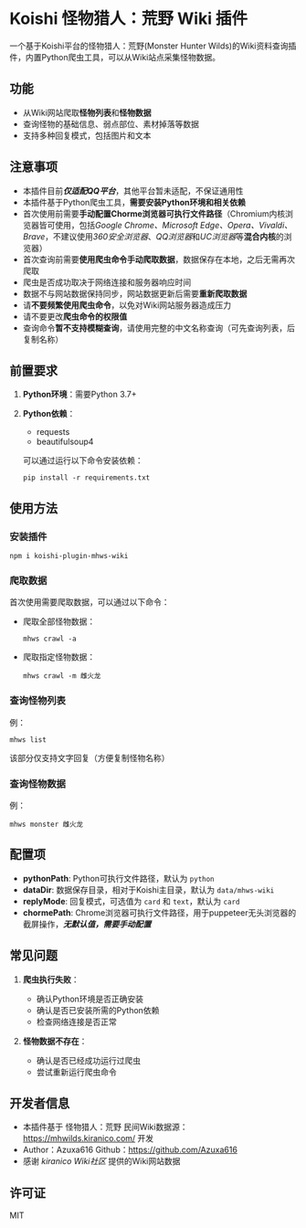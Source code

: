 # Koishi 怪物猎人：荒野 Wiki 插件

一个基于Koishi平台的怪物猎人：荒野(Monster Hunter Wilds)的Wiki资料查询插件，内置Python爬虫工具，可以从Wiki站点采集怪物数据。

## 功能

- 从Wiki网站爬取**怪物列表**和**怪物数据**
- 查询怪物的基础信息、弱点部位、素材掉落等数据
- 支持多种回复模式，包括图片和文本

## 注意事项
- 本插件目前***仅适配QQ平台***，其他平台暂未适配，不保证通用性
- 本插件基于Python爬虫工具，**需要安装Python环境和相关依赖**
- 首次使用前需要**手动配置Chorme浏览器可执行文件路径**（Chromium内核浏览器皆可使用，包括*Google Chrome、Microsoft Edge、Opera、Vivaldi、Brave*，不建议使用*360安全浏览器*、*QQ浏览器*和*UC浏览器*等**混合内核**的浏览器）
- 首次查询前需要**使用爬虫命令手动爬取数据**，数据保存在本地，之后无需再次爬取
- 爬虫是否成功取决于网络连接和服务器响应时间 
- 数据不与网站数据保持同步，网站数据更新后需要**重新爬取数据**
- 请**不要频繁使用爬虫命令**，以免对Wiki网站服务器造成压力
- 请不要更改**爬虫命令的权限值**
- 查询命令**暂不支持模糊查询**，请使用完整的中文名称查询（可先查询列表，后复制名称）

## 前置要求

1. **Python环境**：需要Python 3.7+
2. **Python依赖**：
   - requests
   - beautifulsoup4
   
   可以通过运行以下命令安装依赖：
   ```
   pip install -r requirements.txt
   ```

## 使用方法

### 安装插件

```
npm i koishi-plugin-mhws-wiki
```

### 爬取数据

首次使用需要爬取数据，可以通过以下命令：

- 爬取全部怪物数据：
  ```
  mhws crawl -a
  ```

- 爬取指定怪物数据：
  ```
  mhws crawl -m 雌火龙
  ```
### 查询怪物列表
例：
```
mhws list
```
该部分仅支持文字回复（方便复制怪物名称）

### 查询怪物数据

例：
```
mhws monster 雌火龙
```

## 配置项

- **pythonPath**: Python可执行文件路径，默认为 `python`
- **dataDir**: 数据保存目录，相对于Koishi主目录，默认为 `data/mhws-wiki`
- **replyMode**: 回复模式，可选值为 `card` 和 `text`，默认为 `card`
- **chormePath**: Chrome浏览器可执行文件路径，用于puppeteer无头浏览器的截屏操作，***无默认值，需要手动配置***
## 常见问题

1. **爬虫执行失败**：
   - 确认Python环境是否正确安装
   - 确认是否已安装所需的Python依赖
   - 检查网络连接是否正常

2. **怪物数据不存在**：
   - 确认是否已经成功运行过爬虫
   - 尝试重新运行爬虫命令

## 开发者信息

- 本插件基于 怪物猎人：荒野 民间Wiki数据源：https://mhwilds.kiranico.com/ 开发
- Author：Azuxa616 Github：https://github.com/Azuxa616
- 感谢 *kiranico Wiki社区* 提供的Wiki网站数据

## 许可证

MIT
